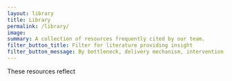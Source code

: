 ```yaml
---
layout: library
title: Library
permalink: /library/
image:
summary: A collection of resources frequently cited by our team.
filter_button_title: Filter for literature providing insight
filter_button_message: By bottleneck, delivery mechanism, intervention, outcome, and domain
---
```


These resources reflect
